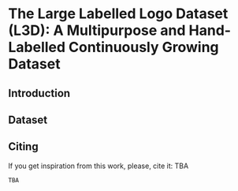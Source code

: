 # The Large Labelled Logo Dataset (L3D): A Multipurpose and Hand-Labelled Continuously Growing Dataset 

## Introduction
 
## Dataset
 


## Citing
If you get inspiration from this work, please, cite it: TBA
```
TBA
```
